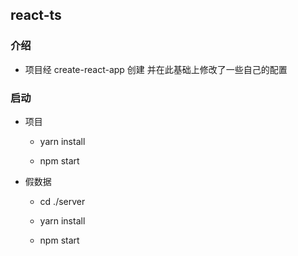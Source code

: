 ## react-ts


### 介绍

* 项目经 create-react-app 创建 并在此基础上修改了一些自己的配置

### 启动

* 项目

  - yarn install

  - npm start

* 假数据

  - cd ./server

  - yarn install

  - npm start
